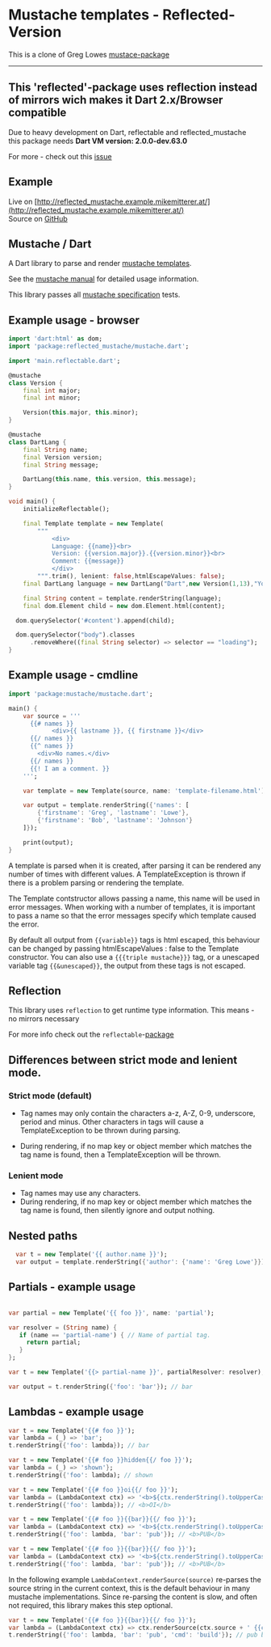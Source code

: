 # Mustache templates - Reflected-Version

This is a clone of Greg Lowes [mustace-package](https://github.com/xxgreg/mustache)

----------------------------------------------------------------------------------------------------
**This 'reflected'-package uses reflection instead of mirrors wich makes it Dart 2.x/Browser compatible**  
----------------------------------------------------------------------------------------------------

Due to heavy development on Dart, reflectable and reflected_mustache   
this package needs **Dart VM version: 2.0.0-dev.63.0**

For more - check out this [issue](https://github.com/dart-lang/reflectable/issues/136)  

## Example

Live on [http://reflected_mustache.example.mikemitterer.at/](http://reflected_mustache.example.mikemitterer.at/)  
Source on [GitHub](https://github.com/MikeMitterer/reflected_mustache/tree/master/example/browser/reflection)

## Mustache / Dart

A Dart library to parse and render [mustache templates](https://mustache.github.io/).

See the [mustache manual](http://mustache.github.com/mustache.5.html) for detailed usage information.

This library passes all [mustache specification](https://github.com/mustache/spec/tree/master/specs) tests.

## Example usage - browser

```dart
import 'dart:html' as dom;
import 'package:reflected_mustache/mustache.dart';

import 'main.reflectable.dart';

@mustache
class Version {
    final int major;
    final int minor;

    Version(this.major, this.minor);
}

@mustache
class DartLang {
    final String name;
    final Version version;
    final String message;

    DartLang(this.name, this.version, this.message);
}

void main() {
    initializeReflectable();

    final Template template = new Template(
        """
            <div>
            Language: {{name}}<br>
            Version: {{version.major}}.{{version.minor}}<br>
            Comment: {{message}}
            </div>
        """.trim(), lenient: false,htmlEscapeValues: false);
    final DartLang language = new DartLang("Dart",new Version(1,13),"Your Dart app is running.");

    final String content = template.renderString(language);
    final dom.Element child = new dom.Element.html(content);

  dom.querySelector('#content').append(child);

  dom.querySelector("body").classes
      .removeWhere((final String selector) => selector == "loading");
}
```

## Example usage - cmdline
```dart
import 'package:mustache/mustache.dart';

main() {
	var source = '''
	  {{# names }}
            <div>{{ lastname }}, {{ firstname }}</div>
	  {{/ names }}
	  {{^ names }}
	    <div>No names.</div>
	  {{/ names }}
	  {{! I am a comment. }}
	''';

	var template = new Template(source, name: 'template-filename.html');

	var output = template.renderString({'names': [
		{'firstname': 'Greg', 'lastname': 'Lowe'},
		{'firstname': 'Bob', 'lastname': 'Johnson'}
	]});

	print(output);
}
```

A template is parsed when it is created, after parsing it can be rendered any number of times with different values. A TemplateException is thrown if there is a problem parsing or rendering the template.

The Template contstructor allows passing a name, this name will be used in error messages. When working with a number of templates, it is important to pass a name so that the error messages specify which template caused the error.

By default all output from `{{variable}}` tags is html escaped, this behaviour can be changed by passing htmlEscapeValues : false to the Template constructor. You can also use a `{{{triple mustache}}}` tag, or a unescaped variable tag `{{&unescaped}}`, the output from these tags is not escaped.

## Reflection

This library uses `reflection` to get runtime type information. This means - no mirrors necessary

For more info check out the `reflectable`-[package](https://pub.dartlang.org/packages/reflectable)

## Differences between strict mode and lenient mode.

### Strict mode (default)

* Tag names may only contain the characters a-z, A-Z, 0-9, underscore, period and minus. Other characters in tags will cause a TemplateException to be thrown during parsing.

* During rendering, if no map key or object member which matches the tag name is found, then a TemplateException will be thrown.

### Lenient mode

* Tag names may use any characters.
* During rendering, if no map key or object member which matches the tag name is found, then silently ignore and output nothing.

## Nested paths

```dart
  var t = new Template('{{ author.name }}');
  var output = template.renderString({'author': {'name': 'Greg Lowe'}});
```

## Partials - example usage

```dart

var partial = new Template('{{ foo }}', name: 'partial');

var resolver = (String name) {
   if (name == 'partial-name') { // Name of partial tag.
     return partial;
   }
};

var t = new Template('{{> partial-name }}', partialResolver: resolver);

var output = t.renderString({'foo': 'bar'}); // bar

```

## Lambdas - example usage

```dart
var t = new Template('{{# foo }}');
var lambda = (_) => 'bar';
t.renderString({'foo': lambda}); // bar
```

```dart
var t = new Template('{{# foo }}hidden{{/ foo }}');
var lambda = (_) => 'shown'};
t.renderString({'foo': lambda); // shown
```

```dart
var t = new Template('{{# foo }}oi{{/ foo }}');
var lambda = (LambdaContext ctx) => '<b>${ctx.renderString().toUpperCase()}</b>';
t.renderString({'foo': lambda}); // <b>OI</b>
```

```dart
var t = new Template('{{# foo }}{{bar}}{{/ foo }}');
var lambda = (LambdaContext ctx) => '<b>${ctx.renderString().toUpperCase()}</b>';
t.renderString({'foo': lambda, 'bar': 'pub'}); // <b>PUB</b>
```

```dart
var t = new Template('{{# foo }}{{bar}}{{/ foo }}');
var lambda = (LambdaContext ctx) => '<b>${ctx.renderString().toUpperCase()}</b>';
t.renderString({'foo': lambda, 'bar': 'pub'}); // <b>PUB</b>
```

In the following example `LambdaContext.renderSource(source)` re-parses the source string in the current context, this is the default behaviour in many mustache implementations. Since re-parsing the content is slow, and often not required, this library makes this step optional.

```dart
var t = new Template('{{# foo }}{{bar}}{{/ foo }}');
var lambda = (LambdaContext ctx) => ctx.renderSource(ctx.source + ' {{cmd}}')};
t.renderString({'foo': lambda, 'bar': 'pub', 'cmd': 'build'}); // pub build
```
